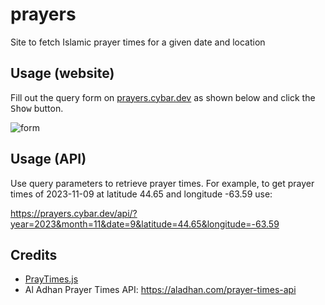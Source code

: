 # prayers

Site to fetch Islamic prayer times for a given date and location

## Usage (website)

Fill out the query form on [prayers.cybar.dev](<https://prayers.cybar.dev> "website") as shown below and click the <kbd>Show</kbd> button.

![form](<https://github.com/cybardev/prayers/assets/50134239/cfa31b01-95d0-4a2a-9a94-5fc0bbac5d31> "Query Form")

## Usage (API)

Use query parameters to retrieve prayer times. For example, to get prayer times of 2023-11-09 at latitude 44.65 and longitude -63.59 use:

<https://prayers.cybar.dev/api/?year=2023&month=11&date=9&latitude=44.65&longitude=-63.59>

## Credits

- [PrayTimes.js](http://praytimes.org/manual)
- Al Adhan Prayer Times API: <https://aladhan.com/prayer-times-api>

